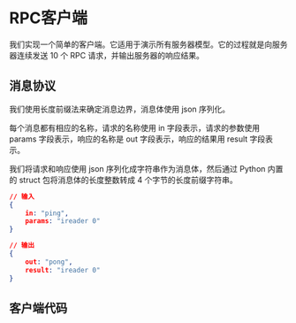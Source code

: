 # RPC客户端

我们实现一个简单的客户端。它适用于演示所有服务器模型。它的过程就是向服务器连续发送 10 个 RPC 请求，并输出服务器的响应结果。

## 消息协议

我们使用长度前缀法来确定消息边界，消息体使用 json 序列化。

每个消息都有相应的名称，请求的名称使用 in 字段表示，请求的参数使用 params 字段表示，响应的名称是 out 字段表示，响应的结果用 result 字段表示。

我们将请求和响应使用 json 序列化成字符串作为消息体，然后通过 Python 内置的 struct 包将消息体的长度整数转成 4 个字节的长度前缀字符串。

```json
// 输入
{
    in: "ping",
    params: "ireader 0"
}

// 输出
{
    out: "pong",
    result: "ireader 0"
}
```

## 客户端代码




